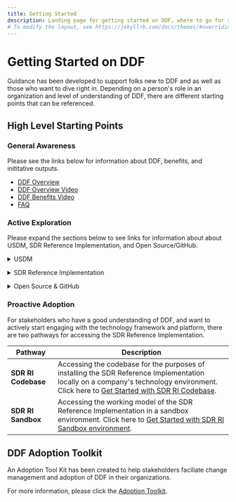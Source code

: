 ```yaml
---
title: Getting Started
description: Landing page for getting started on DDF, where to go for specific information, and how to access content
# To modify the layout, see https://jekyllrb.com/docs/themes/#overriding-theme-defaults
---
```

# Getting Started on DDF

Guidance has been developed to support folks new to DDF and as well as those who want to dive right in.  Depending on a person's role in an organization and level of understanding of DDF, there are different starting points that can be referenced.

## High Level Starting Points
### General Awareness

Please see the links below for information about DDF, benefits, and inititative outputs. 

- [DDF Overview](overview.md)
- [DDF Overview Video](https://www.youtube.com/watch?v=082onW7jhe4&t=2s)
- [DDF Benefits Video](https://www.youtube.com/watch?v=082onW7jhe4&t=2s)
- [FAQ](faq.md)

### Active Exploration

Please expand the sections below to see links for information about about USDM, SDR Reference Implementation, and Open Source/GitHub.

<p></p>
<details>
<summary>USDM</summary>
<p></p>
<a target="_blank" href="https://www.youtube.com/watch?v=082onW7jhe4&t=2s">DDF USDM Overview Video</a>
<p></p>
<a target="_blank" href="https://cdisc.org/ddf">Latest USDM Version from CDISC</a>
<p></p>
</details>

<p></p>
<details>
<summary>SDR Reference Implementation</summary>
<p></p>
<a target="_blank" href="https://www.youtube.com/watch?v=082onW7jhe4&t=2s">DDF SDR Reference Implementation Overview Video</a>
<p></p>
<a target="_blank" href="https://github.com/transcelerate/ddf-sdr-platform/blob/main/documents/ddf-sdr-azure-solution-architecture.pdf">DDF Azure Solution Architecture Document</a>
<p></p>
<a target="_blank" href="https://cdisc.org/ddf">SDR Reference Implementation User Interface Demo Video</a>
<p></p>
<a target="_blank" href="https://cdisc.org/ddf">SDR Reference Implementation API Demo Video</a>
<p></p>
</details>

<p></p>
<details>
<summary>Open Source & GitHub</summary>
<p></p>
<a target="_blank" href="community.html">DDF Community</a>
<p></p>
<p></p>
<a target="_blank" href="github-support.html">GitHub Support</a>
<p></p>
</details>
<p></p>

### Proactive Adoption
For stakeholders who have a good understanding of DDF, and want to actively start engaging with the technology framework and platform, there are two pathways for accessing the SDR Reference Implementation.

| Pathway             | Description                                                                                                                                                                                                         |
|---------------------|---------------------------------------------------------------------------------------------------------------------------------------------------------------------------------------------------------------------|
| **SDR RI Codebase** | Accessing the codebase for the purposes of installing the SDR Reference Implementation locally on a company's technology environment.  Click here to [Get Started with SDR RI Codebase](sdr-ri-codebase-access.md). |
| **SDR RI Sandbox**  | Accessing the working model of the SDR Reference Implementation in a sandbox environment.  Click here to [Get Started with SDR RI Sandbox environment](sdr_ri_sandbox_access.md).                                   |

## DDF Adoption Toolkit
An Adoption Tool Kit has been created to help stakeholders faciliate change management and adoption of DDF in their organizations.  

For more information, please click the [Adoption Toolkit](adoption-toolkit.md).
